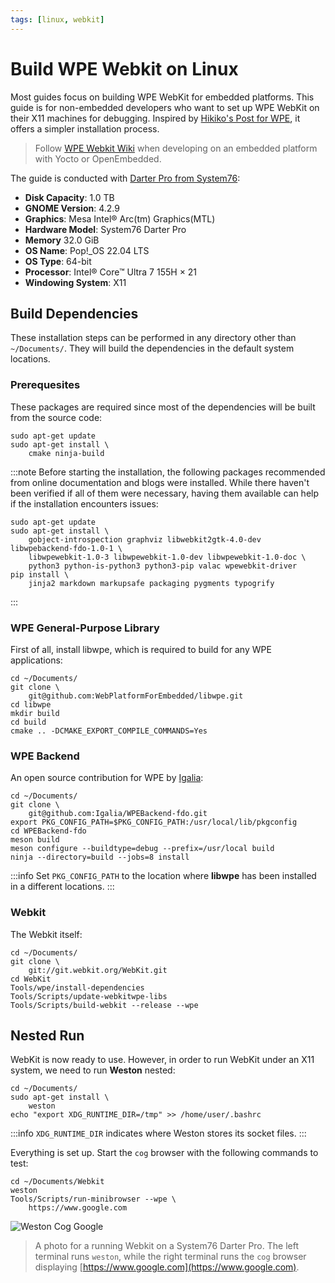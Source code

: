 ```yaml
---
tags: [linux, webkit]
---
```


# Build WPE Webkit on Linux

Most guides focus on building WPE WebKit for embedded platforms. This guide is for non-embedded developers who want to set up WPE WebKit on their X11 machines for debugging. Inspired by [Hikiko's Post for WPE](https://eleni.mutantstargoat.com/hikiko/wpe/), it offers a simpler installation process.

> Follow [WPE Webkit Wiki](https://trac.webkit.org/wiki/WPE) when developing on an embedded platform with Yocto or OpenEmbedded.

The guide is conducted with [Darter Pro from System76](https://system76.com/laptops/darter):

- **Disk Capacity**: 1.0 TB
- **GNOME Version**: 4.2.9
- **Graphics**: Mesa Intel® Arc(tm) Graphics(MTL)
- **Hardware Model**: System76 Darter Pro
- **Memory** 32.0 GiB
- **OS Name**: Pop!\_OS 22.04 LTS
- **OS Type**: 64-bit
- **Processor**: Intel® Core™ Ultra 7 155H × 21
- **Windowing System**: X11

## Build Dependencies

These installation steps can be performed in any directory other than `~/Documents/`. They will build the dependencies in the default system locations.

### Prerequesites

These packages are required since most of the dependencies will be built from the source code:

```shell
sudo apt-get update
sudo apt-get install \
    cmake ninja-build
```

:::note
Before starting the installation, the following packages recommended from online documentation and blogs were installed. While there haven't been verified if all of them were necessary, having them available can help if the installation encounters issues:

```shell
sudo apt-get update
sudo apt-get install \
    gobject-introspection graphviz libwebkit2gtk-4.0-dev libwpebackend-fdo-1.0-1 \
    libwpewebkit-1.0-3 libwpewebkit-1.0-dev libwpewebkit-1.0-doc \
    python3 python-is-python3 python3-pip valac wpewebkit-driver
pip install \
    jinja2 markdown markupsafe packaging pygments typogrify
```

:::

### WPE General-Purpose Library

First of all, install libwpe, which is required to build for any WPE applications:

```shell
cd ~/Documents/
git clone \
    git@github.com:WebPlatformForEmbedded/libwpe.git
cd libwpe
mkdir build
cd build
cmake .. -DCMAKE_EXPORT_COMPILE_COMMANDS=Yes
```

### WPE Backend

An open source contribution for WPE by [Igalia](https://www.igalia.com/):

```shell
cd ~/Documents/
git clone \
    git@github.com:Igalia/WPEBackend-fdo.git
export PKG_CONFIG_PATH=$PKG_CONFIG_PATH:/usr/local/lib/pkgconfig
cd WPEBackend-fdo
meson build
meson configure --buildtype=debug --prefix=/usr/local build
ninja --directory=build --jobs=8 install
```

:::info
Set `PKG_CONFIG_PATH` to the location where **libwpe** has been installed in a different locations.
:::

### Webkit

The Webkit itself:

```shell
cd ~/Documents/
git clone \
    git://git.webkit.org/WebKit.git
cd WebKit
Tools/wpe/install-dependencies
Tools/Scripts/update-webkitwpe-libs
Tools/Scripts/build-webkit --release --wpe
```

## Nested Run

WebKit is now ready to use. However, in order to run WebKit under an X11 system, we need to run **Weston** nested:

```shell
cd ~/Documents/
sudo apt-get install \
    weston
echo "export XDG_RUNTIME_DIR=/tmp" >> /home/user/.bashrc
```

:::info
`XDG_RUNTIME_DIR` indicates where Weston stores its socket files.
:::

Everything is set up. Start the `cog` browser with the following commands to test:

```shell
cd ~/Documents/Webkit
weston
Tools/Scripts/run-minibrowser --wpe \
    https://www.google.com
```

![Weston Cog Google](/images/weston-cog-google.png)

> A photo for a running Webkit on a System76 Darter Pro. The left terminal runs `weston`, while the right terminal runs the `cog` browser displaying [https://www.google.com](https://www.google.com).
